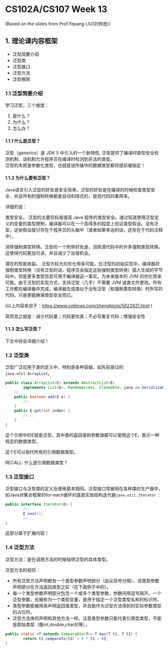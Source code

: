 # CS102A/CS107 Week 13
(Based on the slides from Prof.Yepang LIU(刘烨庞))        

## 1. 理论课内容框架
- 泛型简要介绍
- 泛型类
- 泛型接口
- 泛型方法
- 泛型擦除

### 1.1 泛型简要介绍
学习泛型，三个维度：       
1. 是什么？
2. 为什么？
3. 怎么办？

#### 1.1.1 什么是泛型？

泛型（generics）是 JDK 5 中引入的一个新特性, 泛型提供了编译时类型安全检测机制，该机制允许程序员在编译时检测到非法的类型。          
泛型的本质是参数化类型，也就是说所操作的数据类型都将提前被指定！         

#### 1.1.2 为什么要有泛型？
Java语言引入泛型的好处是安全简单。泛型的好处是在编译的时候检查类型安全，并且所有的强制转换都是自动和隐式的，提高代码的重用率。

详细的说：

类型安全。 泛型的主要目标是提高 Java 程序的类型安全。通过知道使用泛型定义的变量的类型限制，编译器可以在一个高得多的程度上验证类型假设。没有泛型，这些假设就只存在于程序员的头脑中（或者如果幸运的话，还存在于代码注释中）。

消除强制类型转换。泛型的一个附带好处是，消除源代码中的许多强制类型转换。这使得代码更加可读，并且减少了出错机会。

潜在的性能收益。 泛型为较大的优化带来可能。在泛型的初始实现中，编译器将强制类型转换（没有泛型的话，程序员会指定这些强制类型转换）插入生成的字节码中。但是更多类型信息可用于编译器这一事实，为未来版本的 JVM 的优化带来可能。由于泛型的实现方式，支持泛型（几乎）不需要 JVM 或类文件更改。所有工作都在编译器中完成，编译器生成类似于没有泛型（和强制类型转换）时所写的代码，只是更能确保类型安全而已。

(以上内容来自于：https://www.cnblogs.com/zhengbin/p/5622621.html )

简而言之就是：减少代码量；代码更优美；不必写重复代码；增强安全性

#### 1.1.3 怎么写泛型？

下文中将会详细介绍！

### 1.2 泛型类

泛型广泛应用于类的定义中，特别是各种容器，如先前提过的```java.util.ArrayList```。
```java
public class ArrayList<E> extends AbstractList<E>
        implements List<E>, RandomAccess, Cloneable, java.io.Serializable{
    //...
    public boolean add(E e) {
        //...
    }
    public E get(int index) {
        //...
    }
}
```

这个示例中的E就是泛型，其中类的返回值和参数值都可以使用这个E，表示一种规定的数据类型。

这个E可以指代所有的引用数据类型。

RECALL: 什么是引用数据类型？

### 1.3 泛型接口
泛型接口与泛型类的定义及使用基本相同。泛型接口常被用在各种类的生产器中，如Java对集合框架的for-each循环的底层实现结构迭代器```java.util.Iterator```：
```java
public interface Iterator<E> {
        //...
        E next();
        //...
}
```
这部分属于扩展内容！

### 1.4 泛型方法

泛型方法：是在调用方法的时候指明泛型的具体类型。

泛型方法的规则：      
- 所有泛型方法声明都有一个类型参数声明部分（由尖括号分隔），该类型参数声明部分在方法返回类型之前（在下面例子中的<E>）。
- 每一个类型参数声明部分包含一个或多个类型参数，参数间用逗号隔开。一个泛型参数，也被称为一个类型变量，是用于指定一个泛型类型名称的标识符。
- 类型参数能被用来声明返回值类型，并且能作为泛型方法得到的实际参数类型的占位符。
- 泛型方法体的声明和其他方法一样。注意类型参数只能代表引用型类型，不能是原始类型（像int,double,char的等）。
        
```java
public static <T extends Comparable<T>> T max(T t1, T t2) {
        return t1.compareTo(t2) > 0 ? t1 : t2;
}
```
        

